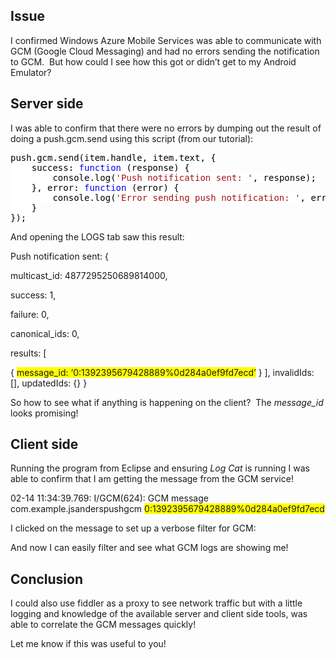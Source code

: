 ## Issue

I confirmed Windows Azure Mobile Services was able to communicate with GCM (Google Cloud Messaging) and had no errors sending the notification to GCM.&#160; But how could I see how this got or didn’t get to my Android Emulator?

## Server side

I was able to confirm that there were no errors by dumping out the result of doing a push.gcm.send using this script (from our tutorial):

<pre class="code"><span style="background: white; color: black;">push.gcm.send(item.handle, item.text, {
    success: </span><span style="background: white; color: blue;">function </span><span style="background: white; color: black;">(response) {
        console.log(</span><span style="background: white; color: rgb(163, 21, 21);">'Push notification sent: '</span><span style="background: white; color: black;">, response);
    }, error: </span><span style="background: white; color: blue;">function </span><span style="background: white; color: black;">(error) {
        console.log(</span><span style="background: white; color: rgb(163, 21, 21);">'Error sending push notification: '</span><span style="background: white; color: black;">, error);
    }
});</span></pre>

And opening the LOGS tab saw this result:

Push notification sent: {  
  
multicast_id: 4877295250689814000,  
  
success: 1,  
  
failure: 0,  
  
canonical_ids: 0,  
  
results: [  
  
{ <font style="background-color: rgb(255, 255, 0);">message_id</font><font style="background-color: rgb(255, 255, 0);">: &#8216;0:1392395679428889%0d284a0ef9fd7ecd&#8217;</font> } ], invalidIds: [], updatedIds: {} }

So how to see what if anything is happening on the client?&#160; The _message_id_ looks promising!

## Client side

<p align="left">
  Running the program from Eclipse and ensuring <em>Log Cat</em> is running I was able to confirm that I am getting the message from the GCM service!
</p>

02-14 11:34:39.769: I/GCM(624): GCM message com.example.jsanderspushgcm <font style="background-color: rgb(255, 255, 0);">0:1392395679428889%0d284a0ef9fd7ecd</font>

I clicked on the message to set up a verbose filter for GCM:



And now I can easily filter and see what GCM logs are showing me!

## Conclusion

I could also use fiddler as a proxy to see network traffic but with a little logging and knowledge of the available server and client side tools, was able to correlate the GCM messages quickly!

Let me know if this was useful to you!